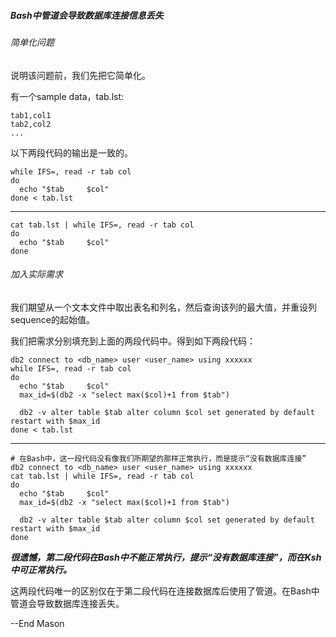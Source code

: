 

##### Bash中管道会导致数据库连接信息丢失

###### 简单化问题

说明该问题前，我们先把它简单化。

有一个sample data，tab.lst:

    tab1,col1
    tab2,col2
    ...


以下两段代码的输出是一致的。

    while IFS=, read -r tab col
    do
      echo "$tab     $col"
    done < tab.lst

***
    cat tab.lst | while IFS=, read -r tab col
    do
      echo "$tab     $col"
    done    



###### 加入实际需求

我们期望从一个文本文件中取出表名和列名，然后查询该列的最大值，并重设列sequence的起始值。

我们把需求分别填充到上面的两段代码中。得到如下两段代码：


    db2 connect to <db_name> user <user_name> using xxxxxx
    while IFS=, read -r tab col
    do
      echo "$tab     $col"
      max_id=$(db2 -x "select max($col)+1 from $tab")
    
      db2 -v alter table $tab alter column $col set generated by default restart with $max_id
    done < tab.lst

***

    # 在Bash中，这一段代码没有像我们所期望的那样正常执行，而是提示“没有数据库连接”
    db2 connect to <db_name> user <user_name> using xxxxxx
    cat tab.lst | while IFS=, read -r tab col
    do
      echo "$tab     $col"
      max_id=$(db2 -x "select max($col)+1 from $tab")
    
      db2 -v alter table $tab alter column $col set generated by default restart with $max_id
    done


***很遗憾，第二段代码在Bash中不能正常执行，提示“没有数据库连接”，而在Ksh中可正常执行。***

这两段代码唯一的区别仅在于第二段代码在连接数据库后使用了管道。在Bash中管道会导致数据库连接丢失。

--End
Mason
